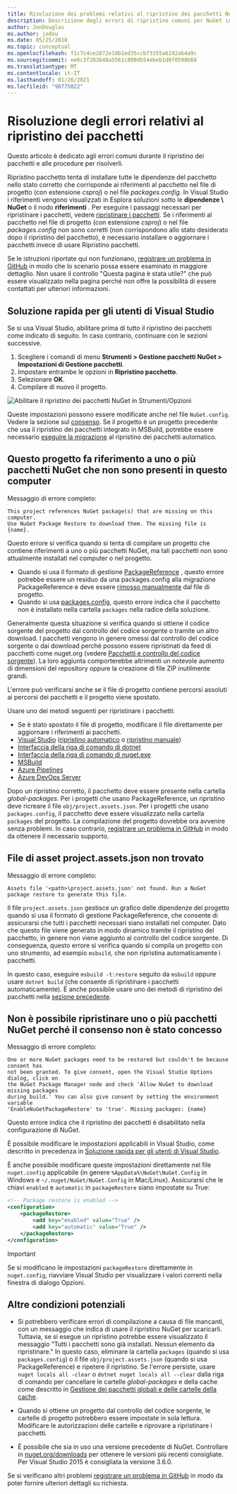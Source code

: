 ```yaml
---
title: Risoluzione dei problemi relativi al ripristino dei pacchetti NuGet in Visual Studio
description: Descrizione degli errori di ripristino comuni per NuGet in Visual Studio e di come risolverli.
author: JonDouglas
ms.author: jodou
ms.date: 05/25/2018
ms.topic: conceptual
ms.openlocfilehash: f1c7c4ce2872e18b1ed35ccbf3355a6192ab4a9c
ms.sourcegitcommit: ee6c3f203648a5561c809db54ebeb1d0f0598b68
ms.translationtype: MT
ms.contentlocale: it-IT
ms.lasthandoff: 01/26/2021
ms.locfileid: "98775022"
---
```

# <a name="troubleshooting-package-restore-errors"></a>Risoluzione degli errori relativi al ripristino dei pacchetti

Questo articolo è dedicato agli errori comuni durante il ripristino dei pacchetti e alle procedure per risolverli. 

Ripristino pacchetto tenta di installare tutte le dipendenze del pacchetto nello stato corretto che corrisponde ai riferimenti al pacchetto nel file di progetto (con estensione *csproj*) o nel file *packages.config*. In Visual Studio i riferimenti vengono visualizzati in Esplora soluzioni sotto le **dipendenze \ NuGet** o il nodo **riferimenti** . Per eseguire i passaggi necessari per ripristinare i pacchetti, vedere [ripristinare i pacchetti](../consume-packages/package-restore.md#restore-packages). Se i riferimenti al pacchetto nel file di progetto (con estensione *csproj*) o nel file *packages.config* non sono corretti (non corrispondono allo stato desiderato dopo il ripristino del pacchetto), è necessario installare o aggiornare i pacchetti invece di usare Ripristino pacchetti.

Se le istruzioni riportate qui non funzionano, [registrare un problema in GitHub](https://github.com/NuGet/docs.microsoft.com-nuget/issues) in modo che lo scenario possa essere esaminato in maggiore dettaglio. Non usare il controllo "Questa pagina è stata utile?" che può essere visualizzato nella pagina perché non offre la possibilità di essere contattati per ulteriori informazioni.

## <a name="quick-solution-for-visual-studio-users"></a>Soluzione rapida per gli utenti di Visual Studio

Se si usa Visual Studio, abilitare prima di tutto il ripristino dei pacchetti come indicato di seguito. In caso contrario, continuare con le sezioni successive.

1. Scegliere i comandi di menu **Strumenti > Gestione pacchetti NuGet > Impostazioni di Gestione pacchetti**.
1. Impostare entrambe le opzioni in **Ripristino pacchetto**.
1. Selezionare **OK**.
1. Compilare di nuovo il progetto.

![Abilitare il ripristino dei pacchetti NuGet in Strumenti/Opzioni](../consume-packages/media/restore-01-autorestoreoptions.png)

Queste impostazioni possono essere modificate anche nel file `NuGet.config`. Vedere la sezione sul [consenso](#consent). Se il progetto è un progetto precedente che usa il ripristino dei pacchetti integrato in MSBuild, potrebbe essere necessario [eseguire la migrazione](package-restore.md#migrate-to-automatic-package-restore-visual-studio) al ripristino dei pacchetti automatico.

<a name="missing"></a>

## <a name="this-project-references-nuget-packages-that-are-missing-on-this-computer"></a>Questo progetto fa riferimento a uno o più pacchetti NuGet che non sono presenti in questo computer

Messaggio di errore completo:

```output
This project references NuGet package(s) that are missing on this computer.
Use NuGet Package Restore to download them. The missing file is {name}.
```

Questo errore si verifica quando si tenta di compilare un progetto che contiene riferimenti a uno o più pacchetti NuGet, ma tali pacchetti non sono attualmente installati nel computer o nel progetto.

- Quando si usa il formato di gestione [PackageReference](package-references-in-project-files.md) , questo errore potrebbe essere un residuo da una packages.config alla migrazione PackageReference e deve essere [rimosso manualmente](../resources/NuGet-FAQ.md#working-with-packages) dal file di progetto.
- Quando si usa [packages.config](../reference/packages-config.md), questo errore indica che il pacchetto non è installato nella cartella `packages` nella radice della soluzione.

Generalmente questa situazione si verifica quando si ottiene il codice sorgente del progetto dal controllo del codice sorgente o tramite un altro download. I pacchetti vengono in genere omessi dal controllo del codice sorgente o dai download perché possono essere ripristinati da feed di pacchetti come nuget.org (vedere [Pacchetti e controllo del codice sorgente](Packages-and-Source-Control.md)). La loro aggiunta comporterebbe altrimenti un notevole aumento di dimensioni del repository oppure la creazione di file ZIP inutilmente grandi.

L'errore può verificarsi anche se il file di progetto contiene percorsi assoluti ai percorsi dei pacchetti e il progetto viene spostato.

Usare uno dei metodi seguenti per ripristinare i pacchetti:

- Se è stato spostato il file di progetto, modificare il file direttamente per aggiornare i riferimenti ai pacchetti.
- [Visual Studio](package-restore.md#restore-using-visual-studio) ([ripristino automatico](package-restore.md#restore-packages-automatically-using-visual-studio) o [ripristino manuale](package-restore.md#restore-packages-manually-using-visual-studio))
- [Interfaccia della riga di comando di dotnet](package-restore.md#restore-using-the-dotnet-cli)
- [Interfaccia della riga di comando di nuget.exe](package-restore.md#restore-using-the-nugetexe-cli)
- [MSBuild](package-restore.md#restore-using-msbuild)
- [Azure Pipelines](package-restore.md#restore-using-azure-pipelines)
- [Azure DevOps Server](package-restore.md#restore-using-azure-devops-server)

Dopo un ripristino corretto, il pacchetto deve essere presente nella cartella *global-packages*. Per i progetti che usano PackageReference, un ripristino deve ricreare il file `obj/project.assets.json`. Per i progetti che usano `packages.config`, il pacchetto deve essere visualizzato nella cartella `packages` del progetto. La compilazione del progetto dovrebbe ora avvenire senza problemi. In caso contrario, [registrare un problema in GitHub](https://github.com/NuGet/docs.microsoft.com-nuget/issues) in modo da ottenere il necessario supporto.

<a name="assets"></a>

## <a name="assets-file-projectassetsjson-not-found"></a>File di asset project.assets.json non trovato

Messaggio di errore completo:

```output
Assets file '<path>\project.assets.json' not found. Run a NuGet package restore to generate this file.
```

Il file `project.assets.json` gestisce un grafico delle dipendenze del progetto quando si usa il formato di gestione PackageReference, che consente di assicurarsi che tutti i pacchetti necessari siano installati nel computer. Dato che questo file viene generato in modo dinamico tramite il ripristino del pacchetto, in genere non viene aggiunto al controllo del codice sorgente. Di conseguenza, questo errore si verifica quando si compila un progetto con uno strumento, ad esempio `msbuild`, che non ripristina automaticamente i pacchetti.

In questo caso, eseguire `msbuild -t:restore` seguito da `msbuild` oppure usare `dotnet build` (che consente di ripristinare i pacchetti automaticamente). È anche possibile usare uno dei metodi di ripristino dei pacchetti nella [sezione precedente](#missing).

<a name="consent"></a>

## <a name="one-or-more-nuget-packages-need-to-be-restored-but-couldnt-be-because-consent-has-not-been-granted"></a>Non è possibile ripristinare uno o più pacchetti NuGet perché il consenso non è stato concesso

Messaggio di errore completo:

```output
One or more NuGet packages need to be restored but couldn't be because consent has
not been granted. To give consent, open the Visual Studio Options dialog, click on
the NuGet Package Manager node and check 'Allow NuGet to download missing packages
during build.' You can also give consent by setting the environment variable
'EnableNuGetPackageRestore' to 'true'. Missing packages: {name}
```

Questo errore indica che il ripristino dei pacchetti è disabilitato nella configurazione di NuGet.

È possibile modificare le impostazioni applicabili in Visual Studio, come descritto in precedenza in [Soluzione rapida per gli utenti di Visual Studio](#quick-solution-for-visual-studio-users).

È anche possibile modificare queste impostazioni direttamente nel file `nuget.config` applicabile (in genere `%AppData%\NuGet\NuGet.Config` in Windows e `~/.nuget/NuGet/NuGet.Config` in Mac/Linux). Assicurarsi che le chiavi `enabled` e `automatic` in `packageRestore` siano impostate su True:

```xml
<!-- Package restore is enabled -->
<configuration>
    <packageRestore>
        <add key="enabled" value="True" />
        <add key="automatic" value="True" />
    </packageRestore>
</configuration>
```

> [!Important]
> Se si modificano le impostazioni `packageRestore` direttamente in `nuget.config`, riavviare Visual Studio per visualizzare i valori correnti nella finestra di dialogo Opzioni.

## <a name="other-potential-conditions"></a>Altre condizioni potenziali

- Si potrebbero verificare errori di compilazione a causa di file mancanti, con un messaggio che indica di usare il ripristino NuGet per scaricarli. Tuttavia, se si esegue un ripristino potrebbe essere visualizzato il messaggio "Tutti i pacchetti sono già installati. Nessun elemento da ripristinare." In questo caso, eliminare la cartella `packages` (quando si usa `packages.config`) o il file `obj/project.assets.json` (quando si usa PackageReference) e ripetere il ripristino. Se l'errore persiste, usare `nuget locals all -clear` o `dotnet nuget locals all --clear` dalla riga di comando per cancellare le cartelle *global-packages* e della cache come descritto in [Gestione dei pacchetti globali e delle cartelle della cache](managing-the-global-packages-and-cache-folders.md).

- Quando si ottiene un progetto dal controllo del codice sorgente, le cartelle di progetto potrebbero essere impostate in sola lettura. Modificare le autorizzazioni delle cartelle e riprovare a ripristinare i pacchetti.

- È possibile che sia in uso una versione precedente di NuGet. Controllare in [nuget.org/downloads](https://www.nuget.org/downloads) per ottenere le versioni più recenti consigliate. Per Visual Studio 2015 è consigliata la versione 3.6.0.

Se si verificano altri problemi [registrare un problema in GitHub](https://github.com/NuGet/docs.microsoft.com-nuget/issues) in modo da poter fornire ulteriori dettagli su richiesta.

